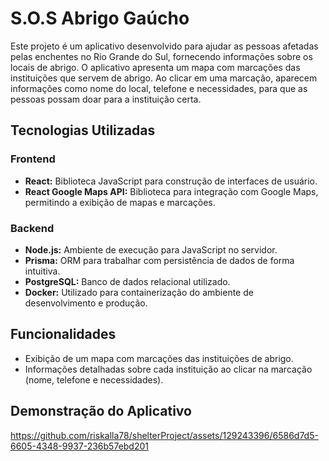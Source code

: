 # S.O.S Abrigo Gaúcho

Este projeto é um aplicativo desenvolvido para ajudar as pessoas afetadas pelas enchentes no Rio Grande do Sul, fornecendo informações sobre os locais de abrigo. O aplicativo apresenta um mapa com marcações das instituições que servem de abrigo. Ao clicar em uma marcação, aparecem informações como nome do local, telefone e necessidades, para que as pessoas possam doar para a instituição certa.

## Tecnologias Utilizadas

### Frontend
- **React:** Biblioteca JavaScript para construção de interfaces de usuário.
- **React Google Maps API:** Biblioteca para integração com Google Maps, permitindo a exibição de mapas e marcações.

### Backend
- **Node.js:** Ambiente de execução para JavaScript no servidor.
- **Prisma:** ORM para trabalhar com persistência de dados de forma intuitiva.
- **PostgreSQL:** Banco de dados relacional utilizado.
- **Docker:** Utilizado para containerização do ambiente de desenvolvimento e produção.

## Funcionalidades

- Exibição de um mapa com marcações das instituições de abrigo.
- Informações detalhadas sobre cada instituição ao clicar na marcação (nome, telefone e necessidades).


## Demonstração do Aplicativo



https://github.com/riskalla78/shelterProject/assets/129243396/6586d7d5-6605-4348-9937-236b57ebd201


